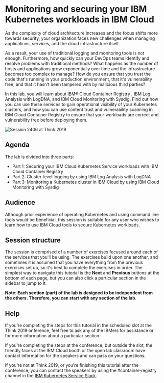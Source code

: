 # Monitoring and securing your IBM Kubernetes workloads in IBM Cloud

As the complexity of cloud architecture increases and the focus shifts more towards security, your organization faces new challenges when managing applications, services, and the cloud infrastructure itself.

As a result, your use of traditional logging and monitoring tools is not enough. Furthermore, how quickly can your DevOps teams identify and resolve problems with traditional methods? What happens as the number of hosts and applications grow exponentially over time and the infrastructure becomes too complex to manage? How do you ensure that you trust the code that's running in your production environment, that it's vulnerability free, and that it hasn't been tampered with by malicious third parties?

In this lab, you will learn about IBM® Cloud Container Registry , IBM Log Analysis with LogDNA, and IBM Cloud Monitoring with Sysdig. Find out how you can use these services to gain operational visibility of your Kubernetes clusters, and how you can use content trust and vulnerability scanning in IBM Cloud Container Registry to ensure that your workloads are correct and vulnerability free before deploying them.

![Session 2406 at Think 2019](https://www.ibm.com/events/shared/img/think2019/think-2019-branding-footer.jpg)

## Agenda

The lab is divided into three parts:

* Part 1: Securing your IBM Cloud Kubernetes Service workloads with IBM Cloud Container Registry
* Part 2: Cluster-level logging by using IBM Log Analysis with LogDNA
* Part 3: Monitoring a Kubernetes cluster in IBM Cloud by using IBM Cloud Monitoring with Sysdig

## Audience

Although prior experience of operating Kubernetes and using command line tools would be beneficial, this session is suitable for any user who wishes to learn how to use IBM Cloud tools to secure Kubernetes workloads.

## Session structure

The session is comprised of a number of exercises focused around each of the services that you'll be using. The exercises build upon one another, and sometimes it is assumed that you have everything from the previous exercises set up, so it's best to complete the exercises in order. The simplest way to navigate this tutorial is the **Next** and **Previous** buttons at the bottom of each page, but you can also click a particular section in the sidebar to jump to it.

**Note: Each section (part) of the lab is designed to be independent from the others. Therefore, you can start with any section of the lab.**

## Help

If you're completing the steps for this tutorial in the scheduled slot at the Think 2019 onference, feel free to ask any of the IBMers for assistance or for more information about a particular section.

If you're completing the steps at the conference, but outside the slot, the friendly faces at the IBM Cloud booth or the open lab classroom have contact information for the speakers and can pass on your questions.

If you're not at Think 2019, or you're finishing this tutorial after the conference, you can contact the speakers by using the #container-registry channel in the [IBM Kubernetes Service Slack](https://bxcs-slack-invite.mybluemix.net/).
